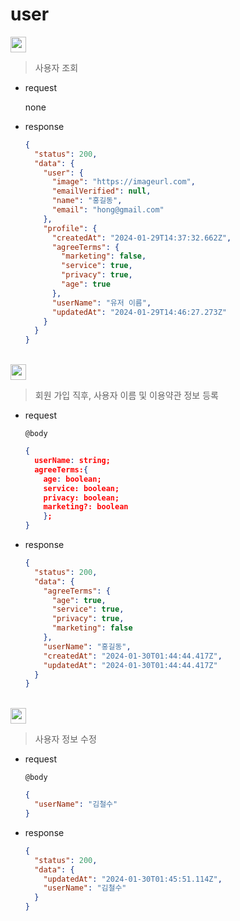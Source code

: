 # user

<img src="https://img.shields.io/badge/%7F%20%20GET%20%20%20%7F-/user-e1e1e1?labelColor=46C487&style=flat-square" height="25"/>

> 사용자 조회

- request

  none

- response

  ```json
  {
    "status": 200,
    "data": {
      "user": {
        "image": "https://imageurl.com",
        "emailVerified": null,
        "name": "홍길동",
        "email": "hong@gmail.com"
      },
      "profile": {
        "createdAt": "2024-01-29T14:37:32.662Z",
        "agreeTerms": {
          "marketing": false,
          "service": true,
          "privacy": true,
          "age": true
        },
        "userName": "유저 이름",
        "updatedAt": "2024-01-29T14:46:27.273Z"
      }
    }
  }
  ```

<br/>

<img src="https://img.shields.io/badge/%7F%20%20POST%20%7F-/user/profile-e1e1e1?labelColor=219BFD&style=flat-square" height="25"/>

> 회원 가입 직후, 사용자 이름 및 이용약관 정보 등록

- request

  `@body`

  ```json
  {
    userName: string;
    agreeTerms:{
      age: boolean;
      service: boolean;
      privacy: boolean;
      marketing?: boolean
      };
  }
  ```

- response

  ```json
  {
    "status": 200,
    "data": {
      "agreeTerms": {
        "age": true,
        "service": true,
        "privacy": true,
        "marketing": false
      },
      "userName": "홍길동",
      "createdAt": "2024-01-30T01:44:44.417Z",
      "updatedAt": "2024-01-30T01:44:44.417Z"
    }
  }
  ```

<br/>

<img src="https://img.shields.io/badge/%7F%20%20Patch%20%20%20%7F-/user/profile-e1e1e1?labelColor=F89331&style=flat-square" height="25"/>

> 사용자 정보 수정

- request

  `@body`

  ```json
  {
    "userName": "김철수"
  }
  ```

- response

  ```json
  {
    "status": 200,
    "data": {
      "updatedAt": "2024-01-30T01:45:51.114Z",
      "userName": "김철수"
    }
  }
  ```
